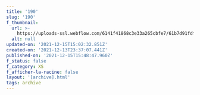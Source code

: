 ```yaml
---
title: '190'
slug: '190'
f_thumbnail:
  url: >-
    https://uploads-ssl.webflow.com/6141f41868c3e33a265cbfe7/61b7d91fdf7e28b30687a267_190.jpg
  alt: null
updated-on: '2021-12-15T15:02:32.851Z'
created-on: '2021-12-13T23:37:07.441Z'
published-on: '2021-12-15T15:48:47.960Z'
f_status: false
f_category: XS
f_afficher-la-racine: false
layout: '[archive].html'
tags: archive
---
```



